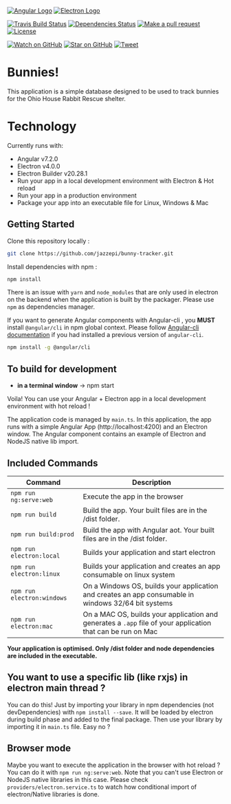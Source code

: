 [![Angular Logo](https://www.vectorlogo.zone/logos/angular/angular-icon.svg)](https://angular.io/) [![Electron Logo](https://www.vectorlogo.zone/logos/electronjs/electronjs-icon.svg)](https://electronjs.org/)

[![Travis Build Status][build-badge]][build]
[![Dependencies Status][dependencyci-badge]][dependencyci]
[![Make a pull request][prs-badge]][prs]
[![License](http://img.shields.io/badge/Licence-MIT-brightgreen.svg)](LICENSE.md)

[![Watch on GitHub][github-watch-badge]][github-watch]
[![Star on GitHub][github-star-badge]][github-star]
[![Tweet][twitter-badge]][twitter]

# Bunnies!

This application is a simple database designed to be used to track bunnies for the Ohio House Rabbit Rescue shelter.

# Technology

Currently runs with:

- Angular v7.2.0
- Electron v4.0.0
- Electron Builder v20.28.1
- Run your app in a local development environment with Electron & Hot reload
- Run your app in a production environment
- Package your app into an executable file for Linux, Windows & Mac

## Getting Started

Clone this repository locally :

``` bash
git clone https://github.com/jazzepi/bunny-tracker.git
```

Install dependencies with npm :

``` bash
npm install
```

There is an issue with `yarn` and `node_modules` that are only used in electron on the backend when the application is built by the packager. Please use `npm` as dependencies manager.


If you want to generate Angular components with Angular-cli , you **MUST** install `@angular/cli` in npm global context.
Please follow [Angular-cli documentation](https://github.com/angular/angular-cli) if you had installed a previous version of `angular-cli`.

``` bash
npm install -g @angular/cli
```

## To build for development

- **in a terminal window** -> npm start

Voila! You can use your Angular + Electron app in a local development environment with hot reload !

The application code is managed by `main.ts`. In this application, the app runs with a simple Angular App (http://localhost:4200) and an Electron window.
The Angular component contains an example of Electron and NodeJS native lib import.

## Included Commands

|Command|Description|
|--|--|
|`npm run ng:serve:web`| Execute the app in the browser |
|`npm run build`| Build the app. Your built files are in the /dist folder. |
|`npm run build:prod`| Build the app with Angular aot. Your built files are in the /dist folder. |
|`npm run electron:local`| Builds your application and start electron
|`npm run electron:linux`| Builds your application and creates an app consumable on linux system |
|`npm run electron:windows`| On a Windows OS, builds your application and creates an app consumable in windows 32/64 bit systems |
|`npm run electron:mac`|  On a MAC OS, builds your application and generates a `.app` file of your application that can be run on Mac |

**Your application is optimised. Only /dist folder and node dependencies are included in the executable.**

## You want to use a specific lib (like rxjs) in electron main thread ?

You can do this! Just by importing your library in npm dependencies (not devDependencies) with `npm install --save`. It will be loaded by electron during build phase and added to the final package. Then use your library by importing it in `main.ts` file. Easy no ?

## Browser mode

Maybe you want to execute the application in the browser with hot reload ? You can do it with `npm run ng:serve:web`.
Note that you can't use Electron or NodeJS native libraries in this case. Please check `providers/electron.service.ts` to watch how conditional import of electron/Native libraries is done.

[build-badge]: https://travis-ci.org/jazzepi/angular-electron.svg?branch=master
[build]: https://travis-ci.org/jazzepi/angular-electron
[dependencyci-badge]: https://dependencyci.com/github/jazzepi/angular-electron/badge
[dependencyci]: https://dependencyci.com/github/jazzepi/angular-electron
[license-badge]: https://img.shields.io/badge/license-Apache2-blue.svg?style=flat
[license]: https://github.com/jazzepi/angular-electron/blob/master/LICENSE.md
[prs-badge]: https://img.shields.io/badge/PRs-welcome-brightgreen.svg?style=flat-square
[prs]: http://makeapullrequest.com
[github-watch-badge]: https://img.shields.io/github/watchers/jazzepi/angular-electron.svg?style=social
[github-watch]: https://github.com/jazzepi/angular-electron/watchers
[github-star-badge]: https://img.shields.io/github/stars/jazzepi/angular-electron.svg?style=social
[github-star]: https://github.com/jazzepi/angular-electron/stargazers
[twitter]: https://twitter.com/intent/tweet?text=Check%20out%20angular-electron!%20https://github.com/jazzepi/angular-electron%20%F0%9F%91%8D
[twitter-badge]: https://img.shields.io/twitter/url/https/github.com/jazzepi/angular-electron.svg?style=social
